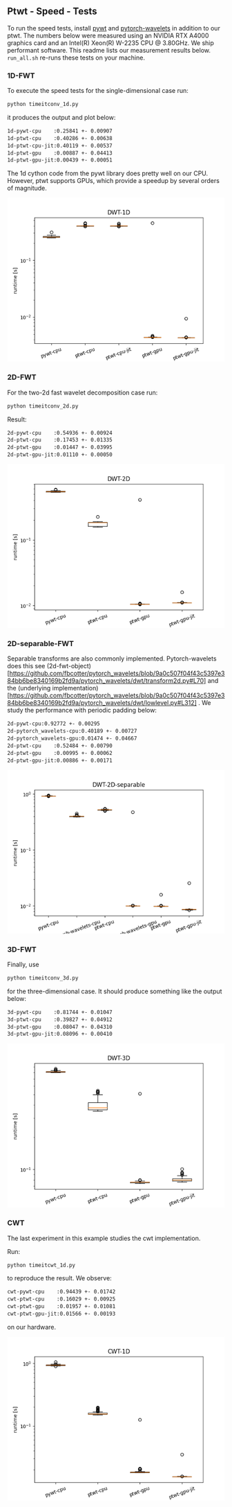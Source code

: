 ## Ptwt - Speed - Tests

To run the speed tests, install [pywt](https://pywavelets.readthedocs.io/en/latest/install.html) and [pytorch-wavelets](https://github.com/fbcotter/pytorch_wavelets) in addition to our ptwt.
The numbers below were measured using an NVIDIA RTX A4000 graphics card and an Intel(R) Xeon(R) W-2235 CPU @ 3.80GHz. We ship performant software. This readme lists our measurement results below. `run_all.sh` re-runs these tests on your machine.

### 1D-FWT

To execute the speed tests for the single-dimensional case run:
```bash
python timeitconv_1d.py
```
it produces the output and plot below:

```bash
1d-pywt-cpu    :0.25841 +- 0.00907
1d-ptwt-cpu    :0.40286 +- 0.00638
1d-ptwt-cpu-jit:0.40119 +- 0.00537
1d-ptwt-gpu    :0.00887 +- 0.04413
1d-ptwt-gpu-jit:0.00439 +- 0.00051

```

The 1d cython code from the pywt library does pretty well on our CPU. However, ptwt supports GPUs, which provide a speedup by several orders of magnitude.

![1d-speed](figs/timeitconv1d.png)

### 2D-FWT

For the two-2d fast wavelet decomposition case run:
```bash
python timeitconv_2d.py
```
Result:
```bash
2d-pywt-cpu    :0.54936 +- 0.00924
2d-ptwt-cpu    :0.17453 +- 0.01335
2d-ptwt-gpu    :0.01447 +- 0.03995
2d-ptwt-gpu-jit:0.01110 +- 0.00050
```

![2d-speed](figs/timeitconv2d.png)

### 2D-separable-FWT 

Separable transforms are also commonly implemented. Pytorch-wavelets does this see (2d-fwt-object)[https://github.com/fbcotter/pytorch_wavelets/blob/9a0c507f04f43c5397e384bb6be8340169b2fd9a/pytorch_wavelets/dwt/transform2d.py#L70] and the (underlying implementation)[https://github.com/fbcotter/pytorch_wavelets/blob/9a0c507f04f43c5397e384bb6be8340169b2fd9a/pytorch_wavelets/dwt/lowlevel.py#L312] . We study the performance with periodic padding below:

```bash
2d-pywt-cpu:0.92772 +- 0.00295
2d-pytorch_wavelets-cpu:0.40189 +- 0.00727
2d-pytorch_wavelets-gpu:0.01474 +- 0.04667
2d-ptwt-cpu    :0.52484 +- 0.00790
2d-ptwt-gpu    :0.00995 +- 0.00062
2d-ptwt-gpu-jit:0.00886 +- 0.00171
```


![2d-speed-sep](figs/timeitconv2d_sep.png)


### 3D-FWT

Finally, use

```bash
python timeitconv_3d.py
```
for the three-dimensional case. It should produce something like the output below:

```bash
3d-pywt-cpu    :0.81744 +- 0.01047
3d-ptwt-cpu    :0.39827 +- 0.04912
3d-ptwt-gpu    :0.08047 +- 0.04310
3d-ptwt-gpu-jit:0.08096 +- 0.00410
```

![3d-speed](figs/timeitconv3d.png)


### CWT

The last experiment in this example studies the cwt implementation.

Run:

```bash
python timeitcwt_1d.py
```
to reproduce the result. We observe:

```bash
cwt-pywt-cpu    :0.94439 +- 0.01742
cwt-ptwt-cpu    :0.16029 +- 0.00925
cwt-ptwt-gpu    :0.01957 +- 0.01081
cwt-ptwt-gpu-jit:0.01566 +- 0.00193
```
on our hardware.

![3d-speed](figs/timeitcwt.png)
